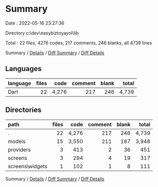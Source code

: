 # Summary

Date : 2022-05-16 23:27:36

Directory c:\dev\easybiztoyayoi\lib

Total : 22 files,  4276 codes, 217 comments, 246 blanks, all 4739 lines

Summary / [Details](details.md) / [Diff Summary](diff.md) / [Diff Details](diff-details.md)

## Languages
| language | files | code | comment | blank | total |
| :--- | ---: | ---: | ---: | ---: | ---: |
| Dart | 22 | 4,276 | 217 | 246 | 4,739 |

## Directories
| path | files | code | comment | blank | total |
| :--- | ---: | ---: | ---: | ---: | ---: |
| . | 22 | 4,276 | 217 | 246 | 4,739 |
| models | 15 | 3,550 | 211 | 187 | 3,948 |
| providers | 3 | 413 | 2 | 36 | 451 |
| screens | 3 | 294 | 4 | 19 | 317 |
| screens\widgets | 1 | 102 | 1 | 8 | 111 |

Summary / [Details](details.md) / [Diff Summary](diff.md) / [Diff Details](diff-details.md)